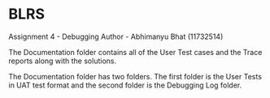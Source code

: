 # BLRS
Assignment 4 - Debugging 
Author - Abhimanyu Bhat (11732514)

The Documentation folder contains all of the User Test cases and the Trace reports along with the solutions.

The Documentation folder has two folders. The first folder is the User Tests in UAT test format and the second folder is the Debugging Log folder.
